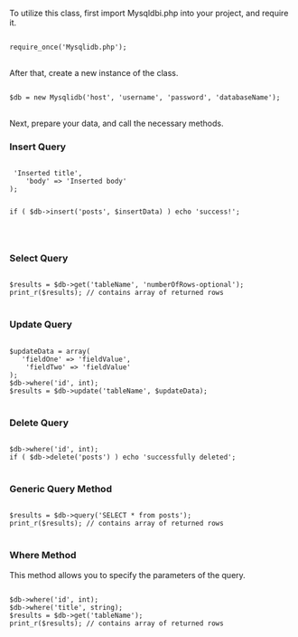 To utilize this class, first import Mysqldbi.php into your project, and require it.

<pre>
<code>
require_once('Mysqlidb.php');
</code>
</pre>

After that, create a new instance of the class.

<pre>
<code>
$db = new Mysqlidb('host', 'username', 'password', 'databaseName');
</code>
</pre>

Next, prepare your data, and call the necessary methods. 

<h3> Insert Query </h3>
<pre>
<code>
<?php
$insertData = array(
   'title' => 'Inserted title',
    'body' => 'Inserted body'
);

if ( $db->insert('posts', $insertData) ) echo 'success!';

</code>
</pre>

<h3> Select Query </h3>

<pre>
<code>
$results = $db->get('tableName', 'numberOfRows-optional');
print_r($results); // contains array of returned rows
</code>
</pre>

<h3> Update Query </h3>

<pre>
<code>
$updateData = array(
   'fieldOne' => 'fieldValue',
    'fieldTwo' => 'fieldValue'
);
$db->where('id', int);
$results = $db->update('tableName', $updateData);
</code>
</pre>

<h3> Delete Query </h3>

<pre>
<code>
$db->where('id', int);
if ( $db->delete('posts') ) echo 'successfully deleted'; 
</code>
</pre>

<h3> Generic Query Method </h3>

<pre>
<code>
$results = $db->query('SELECT * from posts');
print_r($results); // contains array of returned rows
</code>
</pre>

<h3> Where Method </h3>
<p>This method allows you to specify the parameters of the query.</p>
<pre>
<code>
$db->where('id', int);
$db->where('title', string);
$results = $db->get('tableName');
print_r($results); // contains array of returned rows
</code>
</pre>
